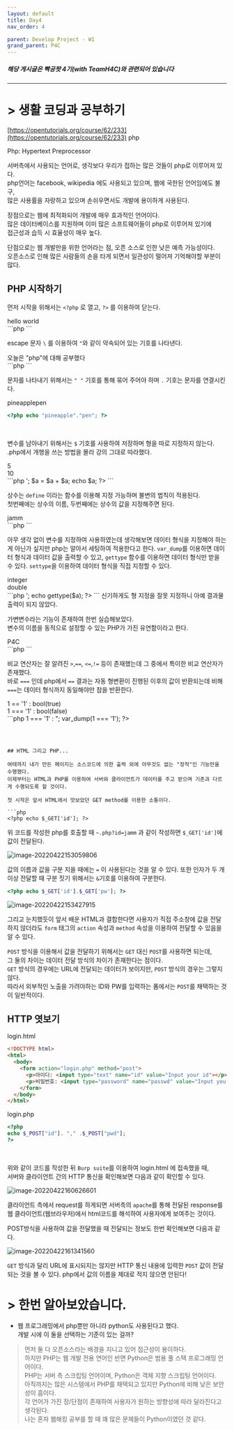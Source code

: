 ```yaml
---
layout: default
title: Day4
nav_order: 4

parent: Develop Project - W1
grand_parent: P4C
---
```


##### 해당 게시글은 빡공팟 4기(with TeamH4C)와 관련되어 있습니다

-----

# > 생활  코딩과 공부하기

[https://opentutorials.org/course/62/233](https://opentutorials.org/course/62/233) php

Php: Hypertext Preprocessor 

서버측에서 사용되는 언어로, 생각보다 우리가 접하는 많은 것들이 php로 이루어져 있다.  
php언어는 facebook, wikipedia 에도 사용되고 있으며, 웹에 국한된 언어임에도 불구,  
많은 사용률을 자랑하고 있으며 손쉬우면서도 개발에 용이하게 사용된다.

장점으로는 웹에 최적화되어 개발에 매우 효과적인 언어이다.   
많은 데이터베이스를 지원하며 이미 많은 소프트웨어들이 php로 이루어져 있기에  
접근성과 습득 시 효율성이 매우 높다.

단점으로는 웹 개발만을 위한 언어라는 점, 오픈 소스로 인한 낮은 예측 가능성이다.  
오픈소스로 인해 많은 사람들의 손을 타게 되면서 일관성이 떨어져 기억해야할 부분이 많다.



## PHP 시작하기

먼저 시작을 위해서는 `<?php` 로 열고, `?>` 를 이용하여 닫는다.  


<div class="code-example">hello world</div>
```php
<?php echo "hello world"; ?>
```

<br>

escape 문자 `\` 를 이용하여 `"`와 같이 약속되어 있는 기호를 나타낸다.
<div class="code-example">오늘은 "php"에 대해 공부했다</div>
```php
<?php echo "오늘은 \"php\"에 대해 공부했다"; ?>
```

<br>

문자를 나타내기 위해서는 `" "` 기호를 통해 묶어 주어야 하며 `.` 기호는 문자를 연결시킨다.
<div class="code-example">pineapplepen</div>

```php
<?php echo "pineapple"."pen"; ?>
```

<br>

변수를 남아내기 위해서는 `$` 기호를 사용하여 저장하며 형을 따로 지정하지 않는다.  
.php에서 개행을 쓰는 방법을 몰라 강의 그대로 따라했다.  
<div class="code-example">5<br>10 </div>
```php
<html>
<?php
	$a = 5;
	echo $a . '<br />';
	$a = $a + $a;
	echo $a;
?>
</html>
```

<br>

상수는 `define` 이라는 함수를 이용해 지정 가능하며 불변의 법칙이 적용된다.  
첫번째에는 상수의 이름, 두번째에는 상수의 값을 지정해주면 된다.
<div class="code-example">jamm</div>
```php
<?php
	define('my_name','jamm');
	echo my_name;
 ?>
```

<br>

아무 생각 없이 변수를 지정하여 사용하였는데 생각해보면 데이터 형식을 지정해야 하는게 아닌가 싶지만 php는 알아서 세팅하여 적용한다고 한다. `var_dump`를 이용하면 데이터 형식과 데이터 값을 출력할 수 있고, `gettype` 함수를 이용하면 데이터 형식만 받을 수 있다. `settype`을 이용하여 데이터 형식을 직접 지정할 수 있다.
<div class="code-example">integer<br>double </div>
```php
<html>
<?php
	$a = 777;
	echo gettype($a);
	settype($a, 'double');
	echo '<br />';
	echo gettype($a);
?>
</html>
```
신기하게도 형 지정을 잘못 지정하니 아예 결과물 출력이 되지 않았다.

<br>

가변변수라는 기능이 존재하여 한번 실습해보았다.  
변수의 이름을 동적으로 설정할 수 있는 PHP가 가진 유연함이라고 한다.
<div class="code-example">P4C</div>
```php
<html>
<?php
	$title = 'subject';
	$$title = 'P4C';
	echo $subject;
?>
</html>
```

<br>

비교 연산자는 잘 알려진 `>`,`==`, `<=`,`!=` 등이 존재했는데 그 중에서 특이한 비교 연산자가 존재했다.   
바로 `===` 인데 php에서 `==` 결과는 자동 형변환이 진행된 이후의 값이 반환되는데 비해 `===`는 데이터 형식까지 동일해야만 참을 반환한다.

<div class="code-example">1 == '1' : bool(true)<br>
1 === '1' : bool(false) </div>
```php
<html>
<?php
	echo "1 == '1' : ";
	var_dump(1 == '1');
	echo "<br />1 === '1' : ";
	var_dump(1 === '1');
?>
</html>

```



## HTML 그리고 PHP...

여태까지 내가 만든 페이지는 소스코드에 의한 출력 외에 아무것도 없는 "정적"인 기능만을 수행했다.  
이제부터는 HTML과 PHP를 이용하여 서버와 클라이언트가 데이터를 주고 받으며 기존과 다르게 수행되도록 할 것이다. 

첫 시작은 앞서 HTML에서 맛보았던 GET method를 이용한 소통이다.

```php
<?php echo $_GET['id']; ?>
```

위 코드를 작성한 php를 호출할 때 `~.php?id=jamm` 과 같이 작성하면 `$_GET['id']`에 값이 전달된다.  

![image-20220422153059806](../img/image-20220422153059806.png)

값의 이름과 값을 구분 지을 때에는 `=` 이 사용된다는 것을 알 수 있다.
또한 인자가 두 개 이상 전달할 때 구분 짓기 위해서는 `&`기호를 이용하여 구분한다.

```php
<?php echo $_GET['id'].$_GET['pw']; ?>
```

![image-20220422153427915](../img/image-20220422153427915.png)

그리고 눈치했듯이 앞서 배운 HTML과 결합한다면 사용자가 직접 주소창에 값을 전달하지 않더라도 `form` 태그의 `action` 속성과 `method` 속성을 이용하여 전달할 수 있음을 알 수 있다.

`POST` 방식을 이용해서 값을 전달하기 위해서는 `GET` 대신 `POST`를 사용하면 되는데,  
그 둘의 차이는 데이터 전달 방식의 차이가 존재한다는 점이다.  
`GET` 방식의 경우에는 URL에 전달되는 데이터가 보이지만, `POST` 방식의 경우는 그렇지 않다.  
따라서 외부적인 노출을 가려야하는 ID와 PW를 입력하는 폼에서는 `POST`를 채택하는 것이 일반적이다.

## HTTP 엿보기

login.html

```html
<!DOCTYPE html>
<html>
  <body>
    <form action="login.php" method="post">
      <p>아이디: <input type="text" name="id" value="Input your id"></p>
      <p>비밀번호: <input type="password" name="passwd" value="Input your password"> </p>
    </form>
  </body>
</html>
```



login.php

```php
<?php
echo $_POST["id"]. "," .$_POST["pwd"];
?>

```



<br>

위와 같이 코드를 작성한 뒤 `Burp suite`를 이용하여 login.html 에 접속했을 때,  
 서버와 클라이언트 간의 HTTP 통신을 확인해보면 다음과 같이 확인할 수 있다.

![image-20220422160626601](../img/image-20220422160626601.png)

클라이언트 측에서 request를 하게되면 서버측의 `apache`를 통해 전달된 response를 웹 클라이언트(웹브라우저)에서 html코드를 해석하여 사용자에게 보여주는 것이다.

POST방식을 사용하여 값을 전달했을 때 전달되는 정보도 한번 확인해보면 다음과 같다.

![image-20220422161341560](../img/image-20220422161341560.png)

`GET` 방식과 달리 URL에 표시되지는 않지만 HTTP 통신 내용에 입력한 `POST` 값이 전달되는 것을 볼 수 있다. php에서 값의 이름을 제대로 적지 않으면 안된다!


# > 한번 알아보았습니다.

- 웹 프로그래밍에서 php뿐만 아니라 python도 사용된다고 했다.  
  개발 시에 이 둘을 선택하는 기준이 있는 걸까?

>먼저 둘 다 오픈소스라는 배경을 지니고 있어 접근성이 용이하다.  
>하지만 PHP는 웹 개발 전용 연어인 반면 Python은 범용 풀 스택 프로그래밍 언어이다.  
>PHP는 서버 측 스크립팅 언어이며, Python은 객체 지향 스크립팅 언어이다.  
>아직까지는 많은 시스템에서 PHP를 채택되고 있지만 Python에 비해 낮은 보안성이 흠이다.   
>각 언어가 가진 장/단점이 존재하여 사용자가 원하는 방향성에 따라 달라진다고 생각된다.  
>나는 혼자 웹해킹 공부를 할 때 꽤 많은 문제들이 Python이였던 것 같다.
